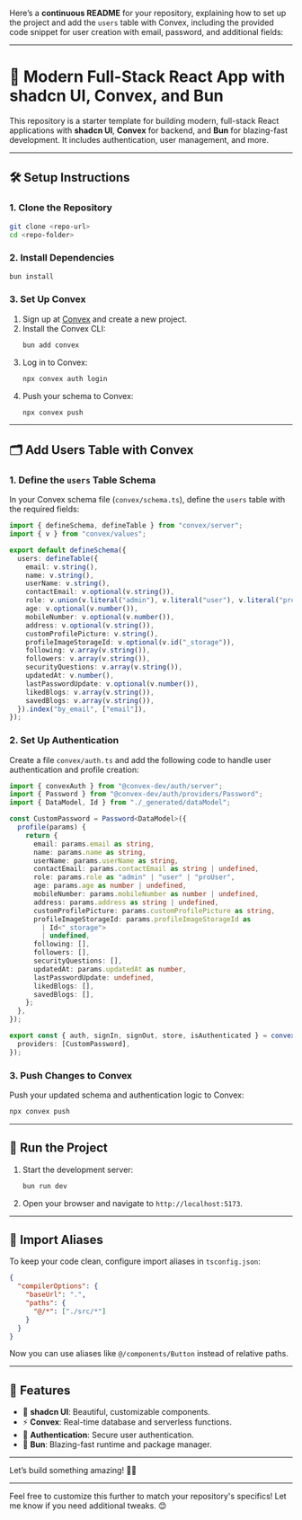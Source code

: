 Here’s a **continuous README** for your repository, explaining how to set up the project and add the `users` table with Convex, including the provided code snippet for user creation with email, password, and additional fields:

---

# 🚀 Modern Full-Stack React App with shadcn UI, Convex, and Bun

This repository is a starter template for building modern, full-stack React applications with **shadcn UI**, **Convex** for backend, and **Bun** for blazing-fast development. It includes authentication, user management, and more.

---

## 🛠️ **Setup Instructions**

### 1. **Clone the Repository**

```bash
git clone <repo-url>
cd <repo-folder>
```

### 2. **Install Dependencies**

```bash
bun install
```

### 3. **Set Up Convex**

1. Sign up at [Convex](https://convex.dev) and create a new project.
2. Install the Convex CLI:
   ```bash
   bun add convex
   ```
3. Log in to Convex:
   ```bash
   npx convex auth login
   ```
4. Push your schema to Convex:
   ```bash
   npx convex push
   ```

---

## 🗂️ **Add Users Table with Convex**

### 1. **Define the `users` Table Schema**

In your Convex schema file (`convex/schema.ts`), define the `users` table with the required fields:

```typescript
import { defineSchema, defineTable } from "convex/server";
import { v } from "convex/values";

export default defineSchema({
  users: defineTable({
    email: v.string(),
    name: v.string(),
    userName: v.string(),
    contactEmail: v.optional(v.string()),
    role: v.union(v.literal("admin"), v.literal("user"), v.literal("proUser")),
    age: v.optional(v.number()),
    mobileNumber: v.optional(v.number()),
    address: v.optional(v.string()),
    customProfilePicture: v.string(),
    profileImageStorageId: v.optional(v.id("_storage")),
    following: v.array(v.string()),
    followers: v.array(v.string()),
    securityQuestions: v.array(v.string()),
    updatedAt: v.number(),
    lastPasswordUpdate: v.optional(v.number()),
    likedBlogs: v.array(v.string()),
    savedBlogs: v.array(v.string()),
  }).index("by_email", ["email"]),
});
```

### 2. **Set Up Authentication**

Create a file `convex/auth.ts` and add the following code to handle user authentication and profile creation:

```typescript
import { convexAuth } from "@convex-dev/auth/server";
import { Password } from "@convex-dev/auth/providers/Password";
import { DataModel, Id } from "./_generated/dataModel";

const CustomPassword = Password<DataModel>({
  profile(params) {
    return {
      email: params.email as string,
      name: params.name as string,
      userName: params.userName as string,
      contactEmail: params.contactEmail as string | undefined,
      role: params.role as "admin" | "user" | "proUser",
      age: params.age as number | undefined,
      mobileNumber: params.mobileNumber as number | undefined,
      address: params.address as string | undefined,
      customProfilePicture: params.customProfilePicture as string,
      profileImageStorageId: params.profileImageStorageId as
        | Id<"_storage">
        | undefined,
      following: [],
      followers: [],
      securityQuestions: [],
      updatedAt: params.updatedAt as number,
      lastPasswordUpdate: undefined,
      likedBlogs: [],
      savedBlogs: [],
    };
  },
});

export const { auth, signIn, signOut, store, isAuthenticated } = convexAuth({
  providers: [CustomPassword],
});
```

### 3. **Push Changes to Convex**

Push your updated schema and authentication logic to Convex:

```bash
npx convex push
```

---

## 🚀 **Run the Project**

1. Start the development server:
   ```bash
   bun run dev
   ```
2. Open your browser and navigate to `http://localhost:5173`.

---

## 🧩 **Import Aliases**

To keep your code clean, configure import aliases in `tsconfig.json`:

```json
{
  "compilerOptions": {
    "baseUrl": ".",
    "paths": {
      "@/*": ["./src/*"]
    }
  }
}
```

Now you can use aliases like `@/components/Button` instead of relative paths.

---

## 🌟 **Features**

- 🎨 **shadcn UI**: Beautiful, customizable components.
- ⚡ **Convex**: Real-time database and serverless functions.
- 🔐 **Authentication**: Secure user authentication.
- 🚀 **Bun**: Blazing-fast runtime and package manager.

---

Let’s build something amazing! 🚀✨

---

Feel free to customize this further to match your repository's specifics! Let me know if you need additional tweaks. 😊
